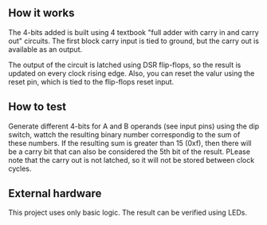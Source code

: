 <!---

This file is used to generate your project datasheet. Please fill in the information below and delete any unused
sections.

You can also include images in this folder and reference them in the markdown. Each image must be less than
512 kb in size, and the combined size of all images must be less than 1 MB.
-->

## How it works

The 4-bits added is built using 4 textbook "full adder with carry in and carry out" circuits.
The first block carry input is tied to ground, but the carry out is available as an output.

The output of the circuit is latched using DSR flip-flops, so the result is updated on every clock rising edge.
Also, you can reset the valur using the reset pin, which is tied to the flip-flops reset input.

## How to test

Generate different 4-bits for A and B operands (see input pins) using the dip switch, wattch the resulting binary number correspondig to the sum of these numbers.
If the resulting sum is greater than 15 (0xf), then there will be a carry bit that can also be considered the 5th bit of the result.
PLease note that the carry out is not latched, so it will not be stored between clock cycles.

## External hardware

This project uses only basic logic. The result can be verified using LEDs.
